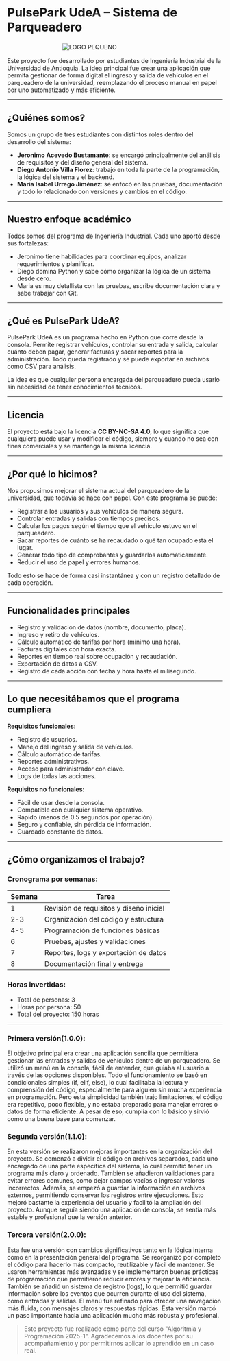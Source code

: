 # PulsePark UdeA – Sistema de Parqueadero

ㅤㅤㅤㅤㅤㅤㅤㅤㅤㅤ![LOGO PEQUENO](https://github.com/user-attachments/assets/1eab9711-bbba-499d-86b4-c3633da5e5bb)


Este proyecto fue desarrollado por estudiantes de Ingeniería Industrial de la Universidad de Antioquia. La idea principal fue crear una aplicación que permita gestionar de forma digital el ingreso y salida de vehículos en el parqueadero de la universidad, reemplazando el proceso manual en papel por uno automatizado y más eficiente.

---

## ¿Quiénes somos?

Somos un grupo de tres estudiantes con distintos roles dentro del desarrollo del sistema:

- **Jeronimo Acevedo Bustamante**: se encargó principalmente del análisis de requisitos y del diseño general del sistema.
- **Diego Antonio Villa Florez**: trabajó en toda la parte de la programación, la lógica del sistema y el backend.
- **Maria Isabel Urrego Jiménez**: se enfocó en las pruebas, documentación y todo lo relacionado con versiones y cambios en el código.

---

## Nuestro enfoque académico

Todos somos del programa de Ingeniería Industrial. Cada uno aportó desde sus fortalezas:

- Jeronimo tiene habilidades para coordinar equipos, analizar requerimientos y planificar.
- Diego domina Python y sabe cómo organizar la lógica de un sistema desde cero.
- Maria es muy detallista con las pruebas, escribe documentación clara y sabe trabajar con Git.

---

## ¿Qué es PulsePark UdeA?

PulsePark UdeA es un programa hecho en Python que corre desde la consola. Permite registrar vehículos, controlar su entrada y salida, calcular cuánto deben pagar, generar facturas y sacar reportes para la administración. Todo queda registrado y se puede exportar en archivos como CSV para análisis.

La idea es que cualquier persona encargada del parqueadero pueda usarlo sin necesidad de tener conocimientos técnicos.

---

## Licencia

El proyecto está bajo la licencia **CC BY-NC-SA 4.0**, lo que significa que cualquiera puede usar y modificar el código, siempre y cuando no sea con fines comerciales y se mantenga la misma licencia.

---

## ¿Por qué lo hicimos?

Nos propusimos mejorar el sistema actual del parqueadero de la universidad, que todavía se hace con papel. Con este programa se puede:

- Registrar a los usuarios y sus vehículos de manera segura.
- Controlar entradas y salidas con tiempos precisos.
- Calcular los pagos según el tiempo que el vehículo estuvo en el parqueadero.
- Sacar reportes de cuánto se ha recaudado o qué tan ocupado está el lugar.
- Generar todo tipo de comprobantes y guardarlos automáticamente.
- Reducir el uso de papel y errores humanos.

Todo esto se hace de forma casi instantánea y con un registro detallado de cada operación.

---

## Funcionalidades principales

- Registro y validación de datos (nombre, documento, placa).
- Ingreso y retiro de vehículos.
- Cálculo automático de tarifas por hora (mínimo una hora).
- Facturas digitales con hora exacta.
- Reportes en tiempo real sobre ocupación y recaudación.
- Exportación de datos a CSV.
- Registro de cada acción con fecha y hora hasta el milisegundo.

---

## Lo que necesitábamos que el programa cumpliera

**Requisitos funcionales:**
- Registro de usuarios.
- Manejo del ingreso y salida de vehículos.
- Cálculo automático de tarifas.
- Reportes administrativos.
- Acceso para administrador con clave.
- Logs de todas las acciones.

**Requisitos no funcionales:**
- Fácil de usar desde la consola.
- Compatible con cualquier sistema operativo.
- Rápido (menos de 0.5 segundos por operación).
- Seguro y confiable, sin pérdida de información.
- Guardado constante de datos.

---

## ¿Cómo organizamos el trabajo?

### Cronograma por semanas:

| Semana | Tarea |
|--------|-------|
| 1 | Revisión de requisitos y diseño inicial |
| 2-3 | Organización del código y estructura |
| 4-5 | Programación de funciones básicas |
| 6 | Pruebas, ajustes y validaciones |
| 7 | Reportes, logs y exportación de datos |
| 8 | Documentación final y entrega |

### Horas invertidas:

- Total de personas: 3  
- Horas por persona: 50  
- Total del proyecto: 150 horas

---


### Primera versión(1.0.0):
El objetivo principal era crear una aplicación sencilla que permitiera gestionar las entradas y salidas de vehículos dentro de un parqueadero. Se utilizó un menú en la consola, fácil de entender, que guiaba al usuario a través de las opciones disponibles. Todo el funcionamiento se basó en condicionales simples (if, elif, else), lo cual facilitaba la lectura y comprensión del código, especialmente para alguien sin mucha experiencia en programación. Pero esta simplicidad también trajo limitaciones, el código era repetitivo, poco flexible, y no estaba preparado para manejar errores o datos de forma eficiente. A pesar de eso, cumplía con lo básico y sirvió como una buena base para comenzar.

### Segunda versión(1.1.0):
En esta versión se realizaron mejoras importantes en la organización del proyecto. Se comenzó a dividir el código en archivos separados, cada uno encargado de una parte específica del sistema, lo cual permitió tener un programa más claro y ordenado. También se añadieron validaciones para evitar errores comunes, como dejar campos vacíos o ingresar valores incorrectos. Además, se empezó a guardar la información en archivos externos, permitiendo conservar los registros entre ejecuciones. Esto mejoró bastante la experiencia del usuario y facilitó la ampliación del proyecto. Aunque seguía siendo una aplicación de consola, se sentía más estable y profesional que la versión anterior.

### Tercera versión(2.0.0):
Esta fue una versión con cambios significativos tanto en la lógica interna como en la presentación general del programa. Se reorganizó por completo el código para hacerlo más compacto, reutilizable y fácil de mantener. Se usaron herramientas más avanzadas y se implementaron buenas prácticas de programación que permitieron reducir errores y mejorar la eficiencia. También se añadió un sistema de registro (logs), lo que permitió guardar información sobre los eventos que ocurren durante el uso del sistema, como entradas y salidas. El menú fue refinado para ofrecer una navegación más fluida, con mensajes claros y respuestas rápidas. Esta versión marcó un paso importante hacia una aplicación mucho más robusta y profesional.

> Este proyecto fue realizado como parte del curso "Algoritmia y Programación 2025-1". Agradecemos a los docentes por su acompañamiento y por permitirnos aplicar lo aprendido en un caso real.
